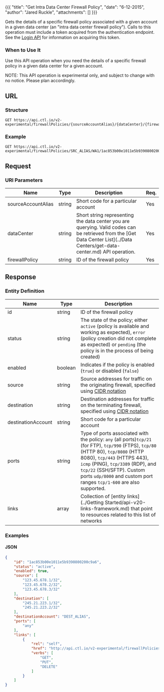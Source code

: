 {{{
  "title": "Get Intra Data Center Firewall Policy",
  "date": "6-12-2015",
  "author": "Jared Ruckle",
  "attachments": []
}}}

Gets the details of a specific firewall policy associated with a given account in a given data center (an "intra data center firewall policy"). Calls to this operation must include a token acquired from the authentication endpoint. See the [Login API](../Authentication/login.md) for information on acquiring this token.

### When to Use It

Use this API operation when you need the details of a specific firewall policy in a given data center for a given account.

  NOTE: This API operation is experimental only, and subject to change with no notice. Please plan accordingly.

## URL

### Structure

    GET https://api.ctl.io/v2-experimental/firewallPolicies/{sourceAccountAlias}/{dataCenter}/{firewallPolicy}

### Example

    GET https://api.ctl.io/v2-experimental/firewallPolicies/SRC_ALIAS/WA1/1ac853b00e1011e5b9390800200c9a66

## Request

### URI Parameters

| Name | Type | Description | Req. |
| --- | --- | --- | --- |
| sourceAccountAlias | string | Short code for a particular account | Yes |
| dataCenter | string | Short string representing the data center you are querying. Valid codes can be retrieved from the [Get Data Center List](../Data Centers/get-data-center.md) API operation. | Yes |
| firewallPolicy | string | ID of the firewall policy  | Yes |

## Response

### Entity Definition

| Name | Type | Description |
| --- | --- | --- |
| id | string | ID of the firewall policy  |
| status | string | The state of the policy; either `active` (policy is available and working as expected), `error` (policy creation did not complete as expected) or `pending` (the policy is in the process of being created) |
| enabled | boolean | Indicates if the policy is enabled (`true`) or disabled (`false`) |
| source | string | Source addresses for traffic on the originating firewall, specified using [CIDR notation](http://en.wikipedia.org/wiki/Classless_Inter-Domain_Routing) |
| destination | string | Destination addresses for traffic on the terminating firewall, specified using [CIDR notation](http://en.wikipedia.org/wiki/Classless_Inter-Domain_Routing) |
| destinationAccount | string | Short code for a particular account |
| ports | string | Type of ports associated with the policy: `any` (all ports)`tcp/21` (for FTP), `tcp/990` (FTPS), `tcp/80` (HTTP 80), `tcp/8080` (HTTP 8080), `tcp/443` (HTTPS 443), `icmp` (PING), `tcp/3389` (RDP), and `tcp/22` (SSH/SFTP). Custom ports `udp/8000` and custom port ranges `tcp/1-600` are also supported. |
| links | array | Collection of [entity links](../Getting Started/api-v20-links-framework.md) that point to resources related to this list of networks |

### Examples

#### JSON
```json
{
    "id": "1ac853b00e1011e5b9390800200c9a6",
    "status": "active",
    "enabled": true,
    "source": [
        "123.45.678.1/32",
        "123.45.678.2/32",
        "123.45.678.3/32"
    ],
    "destination": [
        "245.21.223.1/32",
        "245.21.223.2/32"
    ],
    "destinationAccount": "DEST_ALIAS",
    "ports": [
        "any"
    ],
    "links": [
        {
            "rel": "self",
            "href": "http://api.ctl.io/v2-experimental/firewallPolicies/SRC_ALIAS/WA1/1ac853b00e1011e5b9390800200c9a6",
            "verbs": [
                "GET",
                "PUT",
                "DELETE"
            ]
        }
    ]
}
```
